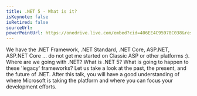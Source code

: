 ```yaml
---
title: .NET 5 - What is it?
isKeynote: false
isRetired: false
sourceUrl:
powerPointUrl: https://onedrive.live.com/embed?cid=406EE4C95978C038&resid=406EE4C95978C038%2179191&authkey=AFFYuImKsNsScF4&em=2
---
```

We have the .NET Framework, .NET Standard, .NET Core, ASP.NET, ASP.NET Core ... do not get me started on Classic ASP or other platforms :). Where are we going with .NET? What is .NET 5? What is going to happen to these 'legacy' frameworks? Let us take a look at the past, the present, and the future of .NET. After this talk, you will have a good understanding of where Microsoft is taking the platform and where you can focus your development efforts.
